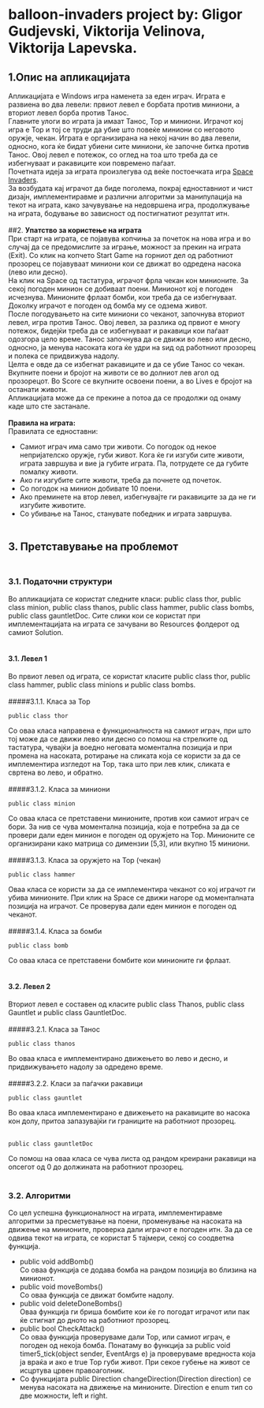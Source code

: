 ﻿# balloon-invaders project by: **Gligor Gudjevski**, **Viktorija Velinova**, **Viktorija Lapevska**.
## **1.Опис на апликацијата**
Апликацијата e Windows игра наменета за еден играч. Играта е развиена во два левели: првиот левел е борбата против миниони, а вториот левел борба против Танос. </br>
Главните улоги во играта ја имаат Танос, Тор и миниони. Играчот кој игра е Тор и тој се труди да убие што повеќе миниони со неговото оружје, чекан. Играта е организирана на некој начин во два левели, односно, кога ќе бидат убиени сите миниони, ќе започне битка против Танос. Овој левел е потежок, со оглед на тоа што треба да се избегнуваат и ракавиците кои повремено паѓаат. </br>Почетната идеја за играта произлегува од веќе постоечката игра [Space Invaders](https://www.youtube.com/watch?v=UZlEXl9xgR8). </br>
За возбудата кај играчот да биде поголема, покрај едноставниот и чист дизајн, имплементиравме и различни алгоритми за манипулација на текот на играта, како зачувување на недовршена игра, продолжување на играта, бодување во зависност од постигнатиот резултат итн.
</br><br>
##2. **Упатство за користење на играта** </br>
При старт на играта, се појавува копчиња за почеток на нова игра и во случај да се предомислите за играње, можност за прекин на играта (Exit). 
Со клик на копчето Start Game на горниот дел од работниот прозорец се појавуваат миниони кои се движат во одредена насока (лево или десно). </br>
На клик на Space од тастатура, играчот фрла чекан кон минионите. За секој погоден минион се добиваат поени. Минионот кој е погоден исчезнува. 
Минионите фрлаат бомби, кои треба да се избегнуваат. Доколку играчот е погоден од бомба му се одзема живот. </br>
После погодувањето на сите миниони со чеканот, започнува вториот левел, игра против Танос. Овој левел, за разлика од првиот е многу потежок, бидејќи треба да се избегнуваат и ракавици кои паѓаат одозгора цело време. Танос започнува да се движи во лево или десно, односно, ја менува насоката кога ќе удри на ѕид од работниот прозорец и полека се придвижува надолу. </br>
Целта е овде да се избегнат ракавиците и да се убие Танос со чекан. </br>
Вкупните поени и бројот на животи се во долниот лев агол од прозорецот. Во Score се вкупните освоени поени, а во Lives е бројот на останати животи. </br>
Апликацијата може да се прекине а потоа да се продолжи од онаму каде што сте застанале. </br></br>
**Правила на играта:** </br>
Правилата се едноставни: </br>
- Самиот играч има само три животи. Со погодок од некое непријателско оружје, губи живот. Кога ќе ги изгуби сите животи, играта завршува и вие ја губите играта. Па, потрудете се да губите помалку животи. </br>
- Ако ги изгубите сите животи, треба да почнете од почеток. </br>
- Со погодок на минион добивате 10 поени. </br>
- Ако преминете на втор левел, избегнувајте ги ракавиците за да не ги изгубите животите. </br>
- Со убивање на Танос, станувате победник и играта завршува. </br></br>

## **3. Претставување на проблемот**</br></br>
### **3.1. Податочни структури** </br>
Во апликацијата се користат следните класи: public class thor, public class minion, public class thanos, public class hammer, public class bombs, public class gauntletDoc. Сите слики кои се користат при имплементацијата на играта се зачувани во Resources фолдерот од самиот Solution. </br></br>
#### **3.1. Левел 1** </br>
Во првиот левел од играта, се користат класите public class thor, public class hammer, public class minions и public class bombs. </br></br>
#####3.1.1. Класа за Тор </br>
```
public class thor
```  
Со оваа класа направена е функционалноста на самиот играч, при што тој може да се движи лево или десно со помош на стрелките од тастатура, чувајќи ја воедно неговата моментална позиција и при промена на насоката, ротирање на сликата која се користи за да се имплементира изгледот на Тор, така што при лев клик, сликата е свртена во лево, и обратно. </br></br>
#####3.1.2. Класа за миниони </br>
```
public class minion
```  	
Со оваа класа се претставени минионите, против кои самиот играч се бори. За нив се чува моментална позиција, која е потребна за да се провери дали еден минион е погоден од оружјето на Тор. Минионите се организирани како матрица со димензии [5,3], или вкупно 15 миниони. </br></br>
#####3.1.3. Класа за оружјето на Тор (чекан) </br>
```
public class hammer
```  
Оваа класа се користи за да се имплементира чеканот со кој играчот ги убива минионите. При клик на Space се движи нагоре од моменталната позиција на играчот. Се проверува дали еден минион е погоден од чеканот. </br></br>
#####3.1.4. Класа за бомби </br>
``` 
public class bomb
```  
Со оваа класа се претставени бомбите кои минионите ги фрлаат. </br></br>
#### **3.2. Левел 2** </br>
Вториот левел е составен од класите public class Thanos, public class Gauntlet и public class GauntletDoc. </br></br>
#####3.2.1. Класа за Танос </br>
``` 
public class thanos
```  
Во оваа класа е имплементирано движењето во лево и десно, и придвижувањето надолу за одредено време. </br></br>
#####3.2.2. Класи за паѓачки ракавици </br>
``` 
public class gauntlet
```  	
Во оваа класа имплементирано е движењето на ракавиците во насока кон долу, притоа запазувајќи ги границите на работниот прозорец. </br></br>
``` 
public class gauntletDoc
```  
Со помош на оваа класа се чува листа од рандом креирани ракавици на опсегот од 0 до должината на работниот прозорец. </br></br>

### **3.2. Алгоритми** </br>
Со цел успешна функционалност на играта, имплементиравме алгоритми за пресметување на поени, променување на насоката на движење на минионите, проверка дали играчот е погоден итн. За да се одвива текот на играта, се користат 5 тајмери, секој со соодветна функција. </br>
- public void addBomb()  
Со оваа функција се додава бомба на рандом позиција во близина на минионот. </br>
- public void moveBombs()  
Со оваа функција се движат бомбите надолу.</br>
- public void deleteDoneBombs()  
Оваа функција ги бриша бомбите кои ќе го погодат играчот или пак ќе стигнат до дното на работниот прозорец. </br>
- public bool CheckAttack()  
Со оваа функција проверуваме дали Тор, или самиот играч, е погоден од некоја бомба. Понатаму во функција за public void timer5_tick(object sender, EventArgs e) ја проверуваме вредноста која ја враќа и ако е true Тор губи живот. При секое губење на живот се исцртува црвен правоаголник. </br>
- Со функцијата public Direction changeDirection(Direction direction) се менува насоката на движење на минионите. Direction e enum тип со две можности, left и right. </br>






